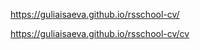  https://guliaisaeva.github.io/rsschool-cv/          


 https://guliaisaeva.github.io/rsschool-cv/cv               